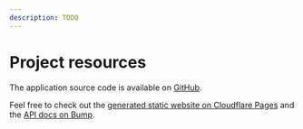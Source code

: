 ```yaml
---
description: TODO
---
```


# Project resources

The application source code is available on [GitHub](https://github.com/mikaelvesavuori/better-apis-workshop).

Feel free to check out the [generated static website on Cloudflare Pages](https://better-apis-workshop.pages.dev) and the [API docs on Bump](https://bump.sh/doc/better-apis-workshop).
